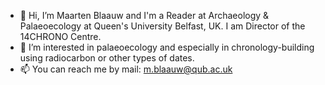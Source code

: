 - 👋 Hi, I’m Maarten Blaauw and I'm a Reader at Archaeology & Palaeoecology at Queen's University Belfast, UK. I am Director of the 14CHRONO Centre.
- 👀 I’m interested in palaeoecology and especially in chronology-building using radiocarbon or other types of dates.
- 📫 You can reach me by mail: <m.blaauw@qub.ac.uk>

<!---
Maarten14C/Maarten14C is a ✨ special ✨ repository because its `README.md` (this file) appears on your GitHub profile.
You can click the Preview link to take a look at your changes.
--->

